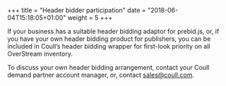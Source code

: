 +++
title = "Header bidder participation"
date = "2018-06-04T15:18:05+01:00"
weight = 5
+++

If your business has a suitable header bidding adaptor for prebid.js, or, if you have your own header bidding product for publishers, you can be included in Coull’s header bidding wrapper for first-look priority on all OverStream inventory.

To discuss your own header bidding arrangement, contact your Coull demand partner account manager, or, contact [sales@coull.com](mailto:support@coull.com).
